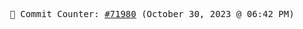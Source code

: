 <p align="center">
    <samp>
        📮 Commit Counter: <a href="https://github.com/Javascript-void0/Javascript-void0/commits/main">#71980</a> (October 30, 2023 @ 06:42 PM)
    </samp>
</p>